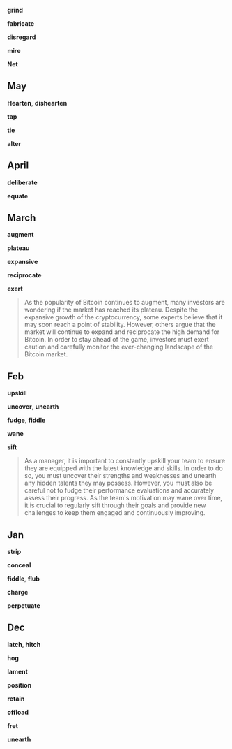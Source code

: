 
**grind**

**fabricate**

**disregard** 

**mire**

**Net** 

## May 

**Hearten**, **dishearten** 

**tap**

**tie** 

**alter** 

## April 

**deliberate**

**equate**

## March 

**augment**

**plateau**

**expansive**

**reciprocate**

**exert** 

> As the popularity of Bitcoin continues to augment, many investors are wondering if the market has reached its plateau. Despite the expansive growth of the cryptocurrency, some experts believe that it may soon reach a point of stability. However, others argue that the market will continue to expand and reciprocate the high demand for Bitcoin. In order to stay ahead of the game, investors must exert caution and carefully monitor the ever-changing landscape of the Bitcoin market.

## Feb 

**upskill**

**uncover**, **unearth**

**fudge**, **fiddle**

**wane**

**sift**

> As a manager, it is important to constantly upskill your team to ensure they are equipped with the latest knowledge and skills. In order to do so, you must uncover their strengths and weaknesses and unearth any hidden talents they may possess. However, you must also be careful not to fudge their performance evaluations and accurately assess their progress. As the team's motivation may wane over time, it is crucial to regularly sift through their goals and provide new challenges to keep them engaged and continuously improving.


## Jan 

**strip**

**conceal** 

**fiddle**, **flub**

**charge** 

**perpetuate**

## Dec 

**latch**, **hitch**

**hog**

**lament**

**position** 

**retain** 

**offload**

**fret**

**unearth**


